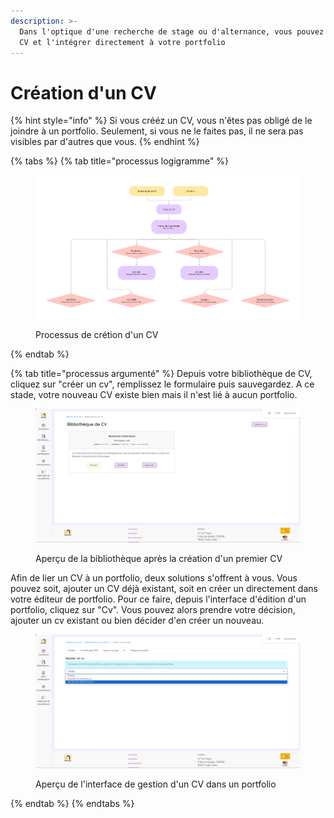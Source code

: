 ```yaml
---
description: >-
  Dans l'optique d'une recherche de stage ou d'alternance, vous pouvez créer un
  CV et l'intégrer directement à votre portfolio
---
```


# Création d'un CV

{% hint style="info" %}
Si vous crééz un CV, vous n'êtes pas obligé de le joindre à un portfolio. Seulement, si vous ne le faites pas, il ne sera pas visibles par d'autres que vous.
{% endhint %}

{% tabs %}
{% tab title="processus logigramme" %}
<figure><img src="../../.gitbook/assets/UniFolio eval trace (14).png" alt=""><figcaption><p>Processus de crétion d'un CV</p></figcaption></figure>
{% endtab %}

{% tab title="processus argumenté" %}
Depuis votre bibliothèque de CV, cliquez sur "créer un cv", remplissez le formulaire puis sauvegardez. A ce stade, votre nouveau CV existe bien mais il n'est lié à aucun portfolio.

<figure><img src="../../.gitbook/assets/Screenshot from 2023-11-06 14-39-13.png" alt=""><figcaption><p>Aperçu de la bibliothèque après la création d'un premier CV</p></figcaption></figure>

Afin de lier un CV à un portfolio, deux solutions s'offrent à vous. Vous pouvez soit, ajouter un CV déjà existant, soit en créer un directement dans votre éditeur de portfolio. Pour ce faire, depuis l'interface d'édition d'un portfolio, cliquez sur "Cv". Vous pouvez alors prendre votre décision, ajouter un cv existant ou bien décider d'en créer un nouveau.

<figure><img src="../../.gitbook/assets/Screenshot from 2023-11-06 14-42-23.png" alt=""><figcaption><p>Aperçu de l'interface de gestion d'un CV dans un portfolio</p></figcaption></figure>
{% endtab %}
{% endtabs %}
